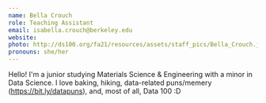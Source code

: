 ```yaml
---
name: Bella Crouch
role: Teaching Assistant
email: isabella.crouch@berkeley.edu
website: 
photo: http://ds100.org/fa21/resources/assets/staff_pics/Bella_Crouch.jpeg
pronouns: she/her
---
```

Hello! I'm a junior studying Materials Science & Engineering with a minor in Data Science. I love baking, hiking, data-related puns/memery (https://bit.ly/datapuns), and, most of all, Data 100 :D
